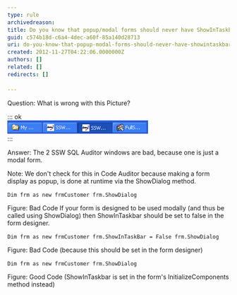```yaml
---
type: rule
archivedreason: 
title: Do you know that popup/modal forms should never have ShowInTaskbar=True?
guid: c574b18d-c6a4-4dec-a60f-85a140d28713
uri: do-you-know-that-popup-modal-forms-should-never-have-showintaskbar-true
created: 2012-11-27T04:22:06.0000000Z
authors: []
related: []
redirects: []

---
```


Question: What is wrong with this Picture?


::: ok  
![Figure: Can you tell what is wrong with this Picture?](../../assets/ShowInTaskBar.jpg)  
:::

<!--endintro-->

Answer: The 2 SSW SQL Auditor windows are bad, because one is just a modal form.

Note: We don't check for this in Code Auditor because making a form display as popup, is done at runtime via the ShowDialog method.


```
Dim frm as new frmCustomer frm.ShowDialog
```

 Figure: Bad Code 
If your form is designed to be used modally (and thus be called using ShowDialog) then ShowInTaskbar should be set to false in the form designer.


```
Dim frm as new frmCustomer frm.ShowInTaskBar = False frm.ShowDialog
```

 Figure: Bad Code (because this should be set in the form designer) 

```
Dim frm as new frmCustomer frm.ShowDialog
```

 Figure: Good Code (ShowInTaskbar is set in the form's InitializeComponents method instead)
